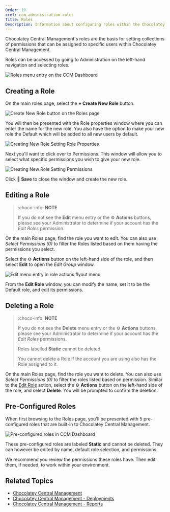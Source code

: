 ```yaml
---
Order: 10
xref: ccm-administration-roles
Title: Roles
Description: Information about configuring roles within the Chocolatey Central Management Administration section
---
```


Chocolatey Central Management's roles are the basis for setting collections of permissions that can be assigned to specific users within Chocolatey Central Management.

Roles can be accessed by going to Administration on the left-hand navigation and selecting roles.

![Roles menu entry on the CCM Dashboard](/assets/images/ccm/roles/ccm-roles-menu.png)

## Creating a Role

On the main roles page, select the **+ Create New Role** button.

![Create New Role button on the Roles page](/assets/images/ccm/roles/ccm-roles-new.png)

You will then be presented with the Role properties window where you can enter the name for the new role. You also have the option to make your new role the Default which will be added to all new users by default.

![Creating New Role Setting Role Properties](/assets/images/ccm/roles/ccm-roles-set-properties.png)

Next you'll want to click over to Permissions. This window will allow you to select what specific permissions you wish to give your new role.

![Creating New Role Setting Permissions](/assets/images/ccm/roles/ccm-roles-set-permissions.png)

Click :floppy_disk: **Save** to close the window and create the new role.

## Editing a Role

> :choco-info: **NOTE**
>
> If you do not see the **Edit** menu entry or the :gear: **Actions** buttons, please see your Administrator to determine if your account has the _Edit Roles_ permission.

On the main Roles page, find the role you want to edit.
You can also use _Select Permissions (0)_ to filter the Roles listed based on them having the permissions you select.

Select the :gear: **Actions** button on the left-hand side of the role, and then select **Edit** to open the _Edit Group_ window.

![Edit menu entry in role actions flyout menu](/assets/images/ccm/roles/ccm-roles-edit.png)

From the **Edit Role** window, you can modify the name, set it to be the Default role, and edit its permissions.

## Deleting a Role

> :choco-info: **NOTE**
>
> If you do not see the **Delete** menu entry or the :gear: **Actions** buttons, please see your Administrator to determine if your account has the _Edit Roles_ permissions.
>
> Roles labelled **Static** cannot be deleted.
>
> You cannot delete a Role if the account you are using also has the Role assigned to it.

On the main Roles page, find the role you want to delete. You can also use _Select Permissions (0)_ to filter the roles listed based on permission. Similar to the [Edit Role](#editing-a-role) action, select the :gear: **Actions** button on the left-hand side of the role, and select **Delete**. You will be prompted to confirm the deletion.

## Pre-Configured Roles

When first browsing to the Roles page, you'll be presented with 5 pre-configured roles that are built-in to Chocolatey Central Management.

![Pre-configured roles in CCM Dashboard](/assets/images/ccm/roles/ccm-roles-preconfiguredroles.png)

These pre-configured roles are labeled **Static** and cannot be deleted. They can however be edited by name, default role selection, and permissions.

We recommend you review the permissions these roles have. Then edit them, if needed, to work within your environment.

## Related Topics

* [Chocolatey Central Management](xref:central-management)
* [Chocolatey Central Management - Deployments](xref:ccm-deployments)
* [Chocolatey Central Management - Reports](xref:ccm-reports)
